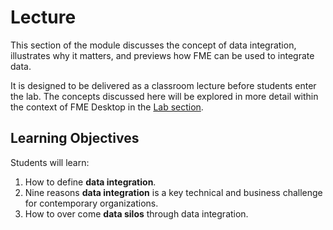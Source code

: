 # Lecture

This section of the module discusses the concept of data integration, illustrates why it matters, and previews how FME can be used to integrate data.

It is designed to be delivered as a classroom lecture before students enter the lab. The concepts discussed here will be explored in more detail within the context of FME Desktop in the [Lab section](../Integration2Lab/2.00.Lab.md).

## Learning Objectives

Students will learn:

1. How to define **data integration**.
2. Nine reasons **data integration** is a key technical and business challenge for contemporary organizations.
3. How to over come **data silos** through data integration.
